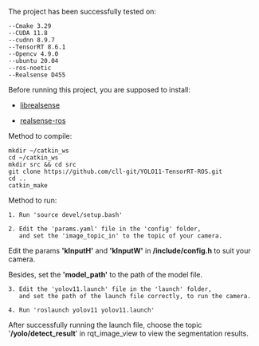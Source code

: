 The project has been successfully tested on:

    --Cmake 3.29
    --CUDA 11.8
    --cudnn 8.9.7
    --TensorRT 8.6.1
    --Opencv 4.9.0
    --ubuntu 20.04
    --ros-noetic
    --Realsense D455

Before running this project, you are supposed to install:

* [librealsense](https://github.com/IntelRealSense/realsense-ros)

* [realsense-ros](https://github.com/IntelRealSense/librealsense)

Method to compile:

    mkdir ~/catkin_ws
    cd ~/catkin_ws
    mkdir src && cd src
    git clone https://github.com/cll-git/YOLO11-TensorRT-ROS.git
    cd ..
    catkin_make

Method to run:

    1. Run 'source devel/setup.bash'

    2. Edit the 'params.yaml' file in the 'config' folder,
       and set the 'image_topic_in' to the topic of your camera. 
    
Edit the params **'kInputH'** and **'kInputW'** in **/include/config.h** to suit your camera.

Besides, set the **'model_path'** to the path of the model file.

    3. Edit the 'yolov11.launch' file in the 'launch' folder, 
       and set the path of the launch file correctly, to run the camera.

    4. Run 'roslaunch yolov11 yolov11.launch'

After successfully running the launch file, choose the topic '**/yolo/detect_result**' in rqt_image_view to view the segmentation results.
